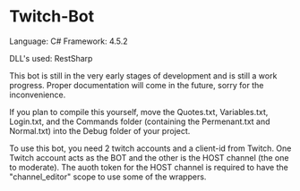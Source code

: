# Twitch-Bot

Language: C#
Framework: 4.5.2

DLL's used: RestSharp

This bot is still in the very early stages of development and is still a work progress. Proper documentation will come in the future, sorry for the inconvenience.

If you plan to compile this yourself, move the Quotes.txt, Variables.txt, Login.txt, and the Commands folder (containing the Permenant.txt and Normal.txt) into the Debug folder of your project.

To use this bot, you need 2 twitch accounts and a client-id from Twitch. One Twitch account acts as the BOT and the other is the HOST channel (the one to moderate). The auoth token for the HOST channel is required to have the "channel_editor" scope to use some of the wrappers.
